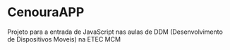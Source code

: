 # CenouraAPP
Projeto para a entrada de JavaScript nas aulas de DDM (Desenvolvimento de Dispositivos Moveis) na ETEC MCM
